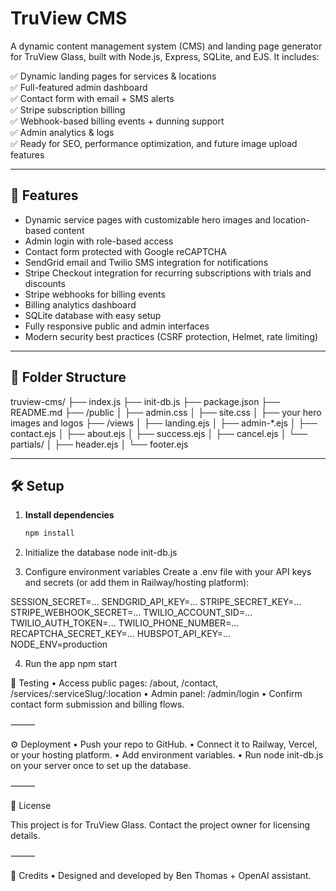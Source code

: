 # TruView CMS

A dynamic content management system (CMS) and landing page generator for TruView Glass, built with Node.js, Express, SQLite, and EJS. It includes:

✅ Dynamic landing pages for services & locations  
✅ Full-featured admin dashboard  
✅ Contact form with email + SMS alerts  
✅ Stripe subscription billing  
✅ Webhook-based billing events + dunning support  
✅ Admin analytics & logs  
✅ Ready for SEO, performance optimization, and future image upload features

---

## 🚀 Features

- Dynamic service pages with customizable hero images and location-based content
- Admin login with role-based access
- Contact form protected with Google reCAPTCHA
- SendGrid email and Twilio SMS integration for notifications
- Stripe Checkout integration for recurring subscriptions with trials and discounts
- Stripe webhooks for billing events
- Billing analytics dashboard
- SQLite database with easy setup
- Fully responsive public and admin interfaces
- Modern security best practices (CSRF protection, Helmet, rate limiting)

---

## 📂 Folder Structure
truview-cms/
├── index.js
├── init-db.js
├── package.json
├── README.md
├── /public
│   ├── admin.css
│   ├── site.css
│   ├── your hero images and logos
├── /views
│   ├── landing.ejs
│   ├── admin-*.ejs
│   ├── contact.ejs
│   ├── about.ejs
│   ├── success.ejs
│   ├── cancel.ejs
│   └── partials/
│       ├── header.ejs
│       └── footer.ejs

---

## 🛠️ Setup

1. **Install dependencies**
   ```bash
   npm install

2. Initialize the database
node init-db.js

3. Configure environment variables
Create a .env file with your API keys and secrets (or add them in Railway/hosting platform):

SESSION_SECRET=...
SENDGRID_API_KEY=...
STRIPE_SECRET_KEY=...
STRIPE_WEBHOOK_SECRET=...
TWILIO_ACCOUNT_SID=...
TWILIO_AUTH_TOKEN=...
TWILIO_PHONE_NUMBER=...
RECAPTCHA_SECRET_KEY=...
HUBSPOT_API_KEY=...
NODE_ENV=production

4. Run the app
npm start

🧪 Testing
	•	Access public pages: /about, /contact, /services/:serviceSlug/:location
	•	Admin panel: /admin/login
	•	Confirm contact form submission and billing flows.

⸻

⚙️ Deployment
	•	Push your repo to GitHub.
	•	Connect it to Railway, Vercel, or your hosting platform.
	•	Add environment variables.
	•	Run node init-db.js on your server once to set up the database.

⸻

📖 License

This project is for TruView Glass. Contact the project owner for licensing details.

⸻

🙌 Credits
	•	Designed and developed by Ben Thomas + OpenAI assistant.